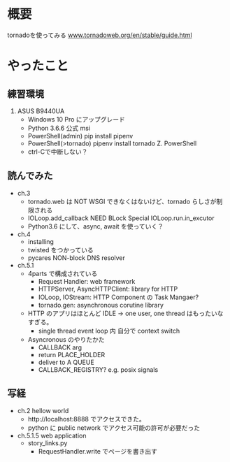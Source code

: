 # 概要
tornadoを使ってみる
www.tornadoweb.org/en/stable/guide.html

# やったこと
## 練習環境
1. ASUS B9440UA
    - Windows 10 Pro にアップグレード
    - Python 3.6.6 公式 msi
    - PowerShell(admin) pip install pipenv
    - PowerShell(>tornado) pipenv install tornado
Z. PowerShell
    - ctrl-Cで中断しない？
## 読んでみた
- ch.3
    - tornado.web は NOT WSGI できなくはないけど、tornado らしさが制限される
    - IOLoop.add_callback NEED BLock Special IOLoop.run.in_excutor
    - Python3.6 にして、async, await を使っていく？
- ch.4
    - installing
    - twisted をつかっている
    - pycares NON-block DNS resolver
- ch.5.1
    - 4parts で構成されている
        - Request Handler: web framework
        - HTTPServer, AsyncHTTPClient: library for HTTP
        - IOLoop, IOStream: HTTP Component の Task Mangaer?
        - tornado.gen: asynchronous corutine library
    - HTTP のアプリはほとんど IDLE -> one user, one thread はもったいなすぎる。
        - single thread event loop 内 自分で context switch
    - Asyncronous のやりたかた
        - CALLBACK arg
        - return PLACE_HOLDER
        - deliver to A QUEUE
        - CALLBACK_REGISTRY? e.g. posix signals
## 写経
- ch.2 hellow world
    - http://localhost:8888 でアクセスできた。
    - python に public network でアクセス可能の許可が必要だった
- ch.5.1.5 web application
    - story_links.py
        - RequestHandler.write でページを書き出す